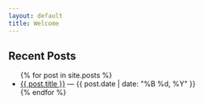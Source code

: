 ```yaml
---
layout: default
title: Welcome
---
```

<h2>Recent Posts</h2>
<ul>
  {% for post in site.posts %}
    <li>
      <a href="{{ post.url | relative_url }}">{{ post.title }}</a> — {{ post.date | date: "%B %d, %Y" }}
    </li>
  {% endfor %}
</ul>
